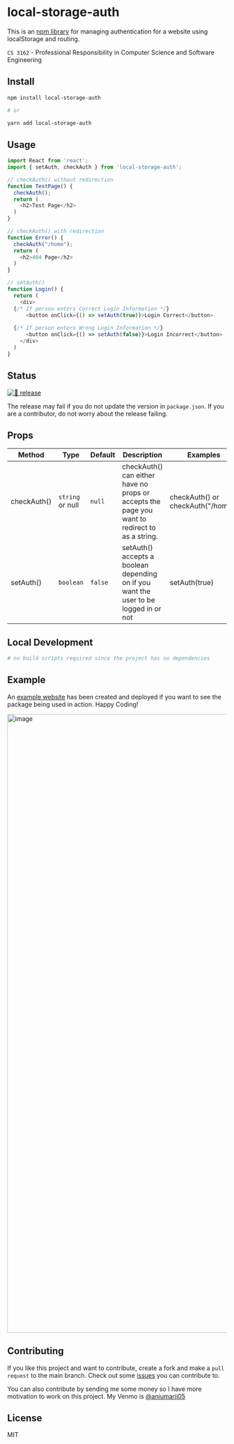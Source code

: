 # local-storage-auth
This is an [npm library](https://www.npmjs.com/package/local-storage-auth) for managing authentication for a website using localStorage and routing.

`CS 3162` - Professional Responsibility in Computer Science and Software Engineering

## Install

```bash
npm install local-storage-auth

# or

yarn add local-storage-auth
```

## Usage

```javascript
import React from 'react';
import { setAuth, checkAuth } from 'local-storage-auth';

// checkAuth() without redirection
function TestPage() {
  checkAuth();
  return (
    <h2>Test Page</h2>
  )
}

// checkAuth() with redirection
function Error() {
  checkAuth("/home"); 
  return (
    <h2>404 Page</h2>
  )
}

// setAuth()
function Login() {
  return (
    <div>
  {/* If person enters Correct Login Information */} 
      <button onClick={() => setAuth(true)}>Login Correct</button>
      
  {/* If person enters Wrong Login Information */}
      <button onClick={() => setAuth(false)}>Login Incorrect</button>
    </div>
  )
}
```

## Status

[![🚀 release](https://github.com/Ani512/local-storage-auth/actions/workflows/publish.yml/badge.svg)](https://github.com/Ani512/local-storage-auth/actions/workflows/publish.yml)

The release may fail if you do not update the version in `package.json`. If you are a contributor, do not worry about the release failing.

## Props

| Method                      | Type            | Default                        | Description           | Examples                                                                                                                                                                                                                                                                                                                                                                                                    |
| ------------------------- | --------------- | ------------------------------ | ---------------------------------------------------------------------------------------------------------------------------------------------------------------------------------------------------------------------------------------------------------------------------------------------------------------------------------------------------------------------------------------------------------------- | ------------------------------------------------------------------------- |
| checkAuth()                  | `string` or null        | `null`                           | checkAuth() can either have no props or accepts the page you want to redirect to as a string. | checkAuth() or checkAuth("/home")                                                                                                                                                                                                                                                                                                                                                                                            |
| setAuth()                  | `boolean`        | `false`                           |  setAuth() accepts a boolean depending on if you want the user to be logged in or not | setAuth(true)                                                                                                                                                                                                                                                                                                                                                                                            |

## Local Development

```bash
# no build scripts required since the project has no dependencies
```

## Example
An [example website](https://local-storage-auth-example.netlify.app/) has been created and deployed if you want to see the package being used in action. Happy Coding!

<img width="1420" alt="image" src="https://user-images.githubusercontent.com/55306116/192149841-2efbb69d-6be7-4ffb-8e62-4257171a4a70.png">

## Contributing

If you like this project and want to contribute, create a fork and make a ```pull request``` to the main branch. Check out some [issues](https://github.com/Ani512/local-storage-auth/issues) you can contribute to.

You can also contribute by sending me some money so I have more motivation to work on this project. 
My Venmo is [@aniumarji05](https://www.venmo.com/u/aniumarji05)

## License

MIT
